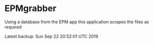 # EPMgrabber
Using a database from the EPM app this application scrapes the files as required


Latest backup: Sun Sep 22 20:52:01 UTC 2019
